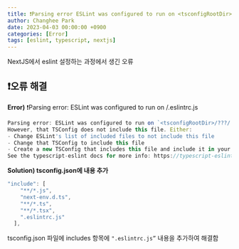 ```yaml
---
title: ❗️Parsing error ESLint was configured to run on <tsconfigRootDir>/.eslintrc.js
author: Changhee Park
date: 2023-04-03 00:00:00 +0900
categories: [Error]
tags: [eslint, typescript, nextjs]
---
```


NextJS에서 eslint 설정하는 과정에서 생긴 오류

## ❗️오류 해결

**Error)** ❗️Parsing error: ESLint was configured to run on <tsconfigRootDir>/.eslintrc.js

```jsx
Parsing error: ESLint was configured to run on `<tsconfigRootDir>/???/.eslintrc.js` using `parserOptions.project`: /???/tsconfig.json
However, that TSConfig does not include this file. Either:
- Change ESLint's list of included files to not include this file
- Change that TSConfig to include this file
- Create a new TSConfig that includes this file and include it in your parserOptions.project
See the typescript-eslint docs for more info: https://typescript-eslint.io/linting/troubleshooting#i-get-errors-telling-me-eslint-was-configured-to-run--however-that-tsconfig-does-not--none-of-those-tsconfigs-include-this-fileeslint
```

**Solution) tsconfig.json에 내용 추가**

```jsx
"include": [
    "**/*.js",
    "next-env.d.ts",
    "**/*.ts",
    "**/*.tsx",
    ".eslintrc.js"
  ],
```

tsconfig.json 파일에 includes 항목에 `".eslintrc.js”` 내용을 추가하여 해결함
